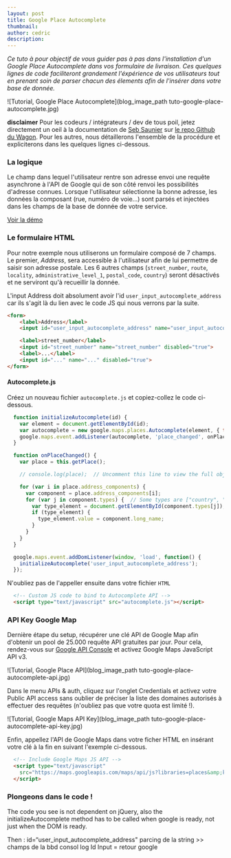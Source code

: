```yaml
---
layout: post
title: Google Place Autocomplete
thumbnail:
author: cedric
description:
---
```


*Ce tuto à pour objectif de vous guider pas à pas dans l'installation d'un Google Place Autocomplete dans vos formulaire de livraison. Ces quelques lignes de code faciliteront grandement l'éxpérience de vos utilisateurs tout en prenant soin de parser chacun des élements afin de l'insérer dans votre base de donnée.*

![Tutorial, Google Place Autocomplete](blog_image_path tuto-google-place-autocomplete.jpg)

**disclaimer** Pour les codeurs / intégrateurs / dev de tous poil, jetez directement un oeil à la documentation de [Seb Saunier](https://twitter.com/ssaunier) sur [le repo Github du Wagon](https://github.com/lewagon/google-place-autocomplete). Pour les autres, nous détaillerons l'ensemble de la procédure et expliciterons dans les quelques lignes ci-dessous.

### La logique

Le champ dans lequel l'utilisateur rentre son adresse envoi une requête asynchrone à l'API de Google qui de son côté renvoi les possibilités d'adresse connues. Lorsque l'utilisateur sélectionne la bonne adresse, les données la composant (rue, numéro de voie...) sont parsés et injectées dans les champs de la base de donnée de votre service.

[Voir la démo](http://lewagon.github.io/google-place-autocomplete/)

### Le formulaire HTML

Pour notre exemple nous utiliserons un formulaire composé de 7 champs. Le premier, *Address*, sera accessible à l'utilisateur afin de lui permettre de saisir son adresse postale. Les 6 autres champs (`street_number`, `route`, `locality`, `administrative_level_1`, `postal_code`, `country`) seront désactivés et ne serviront qu'à recueillir la donnée.

L'input Address doit absolument avoir l'id `user_input_autocomplete_address` car ils s'agit là du lien avec le code JS qui nous verrons par la suite.

```html
<form>
    <label>Address</label>
    <input id="user_input_autocomplete_address" name="user_input_autocomplete_address" placeholder="Start typing your address...">

    <label>street_number</label>
    <input id="street_number" name="street_number" disabled="true">
    <label>...</label>
    <input id="..." name="..." disabled="true">
</form>
```

#### Autocomplete.js

Créez un nouveau fichier `autocomplete.js` et copiez-collez le code ci-dessous.

```js
  function initializeAutocomplete(id) {
    var element = document.getElementById(id);
    var autocomplete = new google.maps.places.Autocomplete(element, { types: ['geocode'] });
    google.maps.event.addListener(autocomplete, 'place_changed', onPlaceChanged);
  }

  function onPlaceChanged() {
    var place = this.getPlace();

    // console.log(place);  // Uncomment this line to view the full object returned by Google API.

    for (var i in place.address_components) {
      var component = place.address_components[i];
      for (var j in component.types) {  // Some types are ["country", "political"]
        var type_element = document.getElementById(component.types[j]);
        if (type_element) {
          type_element.value = component.long_name;
        }
      }
    }
  }

  google.maps.event.addDomListener(window, 'load', function() {
    initializeAutocomplete('user_input_autocomplete_address');
  });
```


N'oubliez pas de l'appeller ensuite dans votre fichier `HTML`

```html
  <!-- Custom JS code to bind to Autocomplete API -->
  <script type="text/javascript" src="autocomplete.js"></script>
```

### API Key Google Map

Dernière étape du setup, récupérer une clé API de Google Map afin d'obtenir un pool de 25.000 requête API gratuites par jour. Pour cela, rendez-vous sur [Google API Console](https://code.google.com/apis/console) et activez Google Maps JavaScript API v3.

![Tutorial, Google Place API](blog_image_path tuto-google-place-autocomplete-api.jpg)

Dans le menu APIs & auth, cliquez sur l'onglet Credentials et activez votre Public API access sans oublier de préciser la liste des domaines autorisés à effectuer des requêtes (n'oubliez pas que votre quota est limité !).

![Tutorial, Google Maps API Key](blog_image_path tuto-google-place-autocomplete-api-key.jpg)

Enfin, appellez l'API de Google Maps dans votre ficher HTML en insérant votre clé à la fin en suivant l'exemple ci-dessous.


```html
  <!-- Include Google Maps JS API -->
  <script type="text/javascript"
    src="https://maps.googleapis.com/maps/api/js?libraries=places&amp;key=AIzaSyDiLbha2ADV-c4IjStjSFCj01FcwrOhteI">
  </script>
```

### Plongeons dans le code !


The code you see is not dependent on jQuery, also the initializeAutocomplete method has to be called when google is ready, not just when the DOM is ready.

Then :
id=“user_input_autocomplete_address"
parcing de la string >> champs de la bbd
consol log
Id Input = retour google